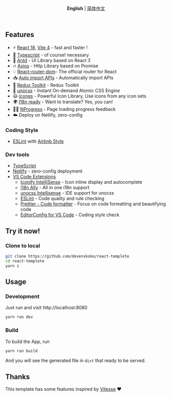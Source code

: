 <br>

<p align='center'>
<b>English</b> | <a href="https://github.com/devenskoko/react-templete/blob/main/README.zh-CN.md">简体中文</a>
</p>

<br>

## Features

- ⚡️ [React 18](https://github.com/vuejs/core), [Vite 4](https://github.com/vitejs/vite) - fast and faster !
- 💪 [Typescript](https://www.typescriptlang.org/) - of course! necessary
- 🎉 [Antd](https://ant.design) - UI Library based on React 3
- 🔥 [Axios](https://github.com/axios/axios) - Http Library based on Promise
- 💡 [React-router-dom](https://reactrouter.com/en/main)- The official router for React
- 📥 [Auto import APIs](https://github.com/antfu/unplugin-auto-import) - Automatically import APIs
- 🍍 [Redux Toolkit](https://redux-toolkit.js.org/) - Redux Toolkit
- 🎨 [unocss](https://unocss.dev/) - Instant On-demand Atomic CSS Engine
- 😃 [icones](https://github.com/antfu/unplugin-icons) - Powerful Icon Library, Use icons from any icon sets
- 🌍 [I18n ready](./locales) - Want to translate? Yes, you can!
- 👩‍🎨 [NProgress](https://github.com/rstacruz/nprogress) - Page loading progress feedback
- ☁️ Deploy on Netlify, zero-config

### Coding Style

- [ESLint](https://eslint.org/) with [Airbnb Style](https://github.com/airbnb/javascript)

### Dev tools

- [TypeScript](https://www.typescriptlang.org/)
- [Netlify](https://www.netlify.com/) - zero-config deployment
- [VS Code Extensions](./.vscode/extensions.json)
  - [Iconify IntelliSense](https://marketplace.visualstudio.com/items?itemName=antfu.iconify) - Icon inline display and autocomplete
  - [i18n Ally](https://marketplace.visualstudio.com/items?itemName=lokalise.i18n-ally) - All in one i18n support
  - [unocss Intellisense](https://unocss.dev/integrations/vscode) - IDE support for unocss
  - [ESLint](https://marketplace.visualstudio.com/items?itemName=dbaeumer.vscode-eslint) - Code quality and rule checking
  - [Prettier - Code formatter](https://marketplace.visualstudio.com/items?itemName=esbenp.prettier-vscode) - Focus on code formatting and beautifying code
  - [EditorConfig for VS Code](https://marketplace.visualstudio.com/items?itemName=EditorConfig.EditorConfig) - Coding style check

## Try it now!

### Clone to local

```bash
git clone https://github.com/devenskoko/react-templete
cd react-templete
yarn i
```

## Usage

### Development

Just run and visit http://localhost:8080

```bash
yarn run dev
```

### Build

To build the App, run

```bash
yarn run build
```

And you will see the generated file in `dist` that ready to be served.

## Thanks

This template has some features inspired by [Vitesse](https://github.com/antfu/vitesse) ❤
